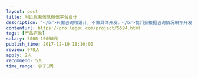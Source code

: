 ```yaml
---                
layout: post       
title: 附近优惠信息微信平台设计           
description: '</br>只做咨询和设计，不做具体开发。</br>我们会根据咨询情况编写开发文档后再做开发。</br>平台内容如下：</br>附近优惠信息收集</br>会员注册 </br>通知提醒 </br>免费链接WiFi </br>签到送积分 </br>转发送积分 </br>链接免费Wi-Fi成功后送积分 </br>兑换商城代金券 </br>积分等级享受折扣 </br>商家展示 </br>商场室内导航 </br>商城在线支付 </br>线上预订 </br>位置以图片展示, 剩余车位查询 </br>会员卡预充值、线下门店商家扣费 </br>客服通知提醒，在线客服咨询、客服投诉流程。 </br>停车模块 </br>商场室内导航、停车模板可以分开报价 </br></br>周期：尽快 </br>账号是否申请：已有</br>'     
contenturl: https://pro.lagou.com/project/5594.html      
tags: [产品咨询]            
salary: 5000-10000元          
publish_time: 2017-12-19 18:10:00         
review: 978人                   
apply: 2人                   
recommend: 5人                   
time_range: 小于1周              
---                 
```

